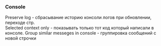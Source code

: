 ### Console
Preserve log - сбрасывание историю консоли логов при обновлении, переходе стр.  
Selected context only - показывать только тот код который написали в консоле.
Group similar messeges in console - группировка сообщений с новой строчки

